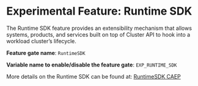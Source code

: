 # Experimental Feature: Runtime SDK

The Runtime SDK feature provides an extensibility mechanism that allows systems, products, and services built on top of Cluster API to hook into a workload cluster’s lifecycle.


**Feature gate name**: `RuntimeSDK`

**Variable name to enable/disable the feature gate**: `EXP_RUNTIME_SDK`


More details on the Runtime SDK can be found at:
[RuntimeSDK CAEP](./../../../../proposals/20220221-runtime-SDK.md)